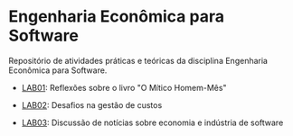 # Engenharia Econômica para Software

Repositório de atividades práticas e teóricas da disciplina Engenharia Econômica para Software.


* [LAB01](docs/lab-mitico-homem-mes.md): Reflexões sobre o livro "O Mítico Homem-Mês"

* [LAB02](docs/lab-gestao-custos.md): Desafios na gestão de custos

* [LAB03](docs/lab-noticias-abes.md): Discussão de notícias sobre economia e indústria de software